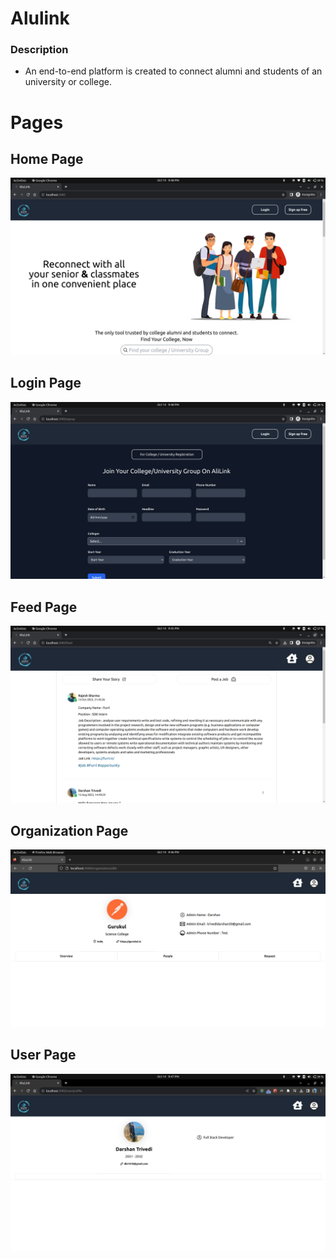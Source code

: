 # Alulink
### Description
- An end-to-end platform is created to connect alumni and students of an university or college. 

# Pages

## Home Page
![Home Page](https://github.com/darshan-trivedi-10/Image/blob/main/alulink-image/Screenshot%20from%202023-10-14%2021-48-11.png)

## Login Page
![Login Page](https://github.com/darshan-trivedi-10/Image/blob/main/alulink-image/Screenshot%20from%202023-10-14%2021-48-34.png)

## Feed Page
![](https://github.com/darshan-trivedi-10/Image/blob/main/alulink-image/Screenshot%20from%202023-10-14%2021-45-59.png)

## Organization Page
![](https://github.com/darshan-trivedi-10/Image/blob/main/alulink-image/Screenshot%20from%202023-10-14%2021-46-38.png)

## User Page
![](https://github.com/darshan-trivedi-10/Image/blob/main/alulink-image/Screenshot%20from%202023-10-14%2021-47-29.png)
